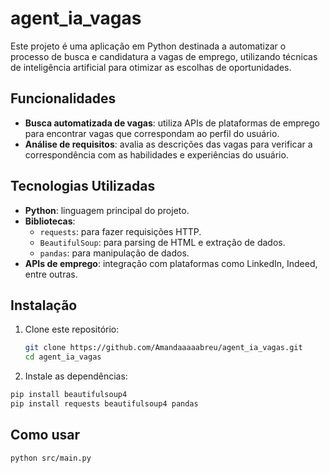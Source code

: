 # agent_ia_vagas

Este projeto é uma aplicação em Python destinada a automatizar o processo de busca e candidatura a vagas de emprego, utilizando técnicas de inteligência artificial para otimizar as escolhas de oportunidades.

## Funcionalidades

- **Busca automatizada de vagas**: utiliza APIs de plataformas de emprego para encontrar vagas que correspondam ao perfil do usuário.
- **Análise de requisitos**: avalia as descrições das vagas para verificar a correspondência com as habilidades e experiências do usuário.

## Tecnologias Utilizadas

- **Python**: linguagem principal do projeto.
- **Bibliotecas**:
  - `requests`: para fazer requisições HTTP.
  - `BeautifulSoup`: para parsing de HTML e extração de dados.
  - `pandas`: para manipulação de dados.
- **APIs de emprego**: integração com plataformas como LinkedIn, Indeed, entre outras.

## Instalação

1. Clone este repositório:

   ```bash
   git clone https://github.com/Amandaaaaabreu/agent_ia_vagas.git
   cd agent_ia_vagas

  2. Instale as dependências:

   ```bash
  pip install beautifulsoup4
  pip install requests beautifulsoup4 pandas

```
## Como usar

   ```bash
 python src/main.py
```

